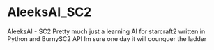 # AleeksAI_SC2
AleeksAI - SC2
Pretty much just a learning AI for starcraft2 written in Python and BurnySC2 API
Im sure one day it will counquer the ladder 
